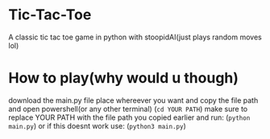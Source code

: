 # Tic-Tac-Toe
A classic tic tac toe game in python with stoopidAI(just plays random moves lol)

# How to play(why would u though)
download the main.py file place whereever you want and copy the file path and open powershell(or any other terminal)
(`cd YOUR PATH`)
make sure to replace YOUR PATH with the file path you copied earlier and run:
(`python main.py`)
or if this doesnt work use:
(`python3 main.py`)
